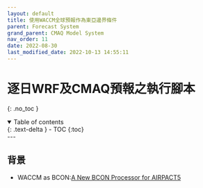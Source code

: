 ```yaml
---
layout: default
title: 使用WACCM全球預報作為東亞邊界條件
parent: Forecast System
grand_parent: CMAQ Model System
nav_order: 11
date: 2022-08-30
last_modified_date: 2022-10-13 14:55:11
---
```


# 逐日WRF及CMAQ預報之執行腳本

{: .no_toc }

<details open markdown="block">
  <summary>
    Table of contents
  </summary>
  {: .text-delta }
- TOC
{:toc}
</details>
--- 

## 背景

- WACCM as BCON:[A New BCON Processor for AIRPACT5](http://lar.wsu.edu/nw-airquest/docs/20181004_meeting/nwaq20181004_Vaughan_BCON_WACCM.pdf)